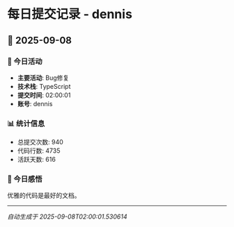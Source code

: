 # 每日提交记录 - dennis

## 📅 2025-09-08

### 🎯 今日活动
- **主要活动**: Bug修复
- **技术栈**: TypeScript
- **提交时间**: 02:00:01
- **账号**: dennis

### 📊 统计信息
- 总提交次数: 940
- 代码行数: 4735
- 活跃天数: 616

### 💭 今日感悟
优雅的代码是最好的文档。

---
*自动生成于 2025-09-08T02:00:01.530614*
